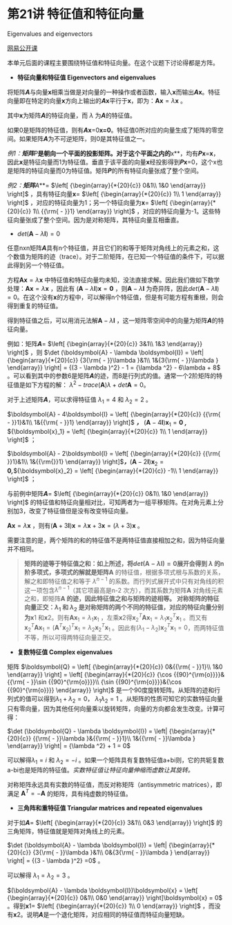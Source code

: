 # 第21讲 特征值和特征向量

Eigenvalues and eigenvectors

[网易公开课](http://open.163.com/newview/movie/free?pid=M6V0BQC4M&mid=M6V2AV2R8)

本单元后面的课程主要围绕特征值和特征向量。在这个议题下讨论得都是方阵。

- **特征向量和特征值 Eigenvectors and eigenvalues**

将矩阵***A***与向量**x**相乘当做是对向量的一种操作或者函数，输入**x**而输出***A*x**。特征向量即在特定的向量**x**方向上输出的***A*x**平行于**x**，即为：$\boldsymbol{A}\boldsymbol{x}=\lambda\boldsymbol{x}$ 。

其中**x**为矩阵***A***的特征向量，而 $\lambda$ 为***A***的特征值。

如果0是矩阵的特征值，则有***A*x**=0**x=0**。特征值0所对应的向量生成了矩阵的零空间。如果矩阵***A***为不可逆矩阵，则0是其特征值之一。

**例1：**矩阵***P***是朝向一个平面的投影矩阵。对于这个平面之内的**x**，均有***P*x**=**x**，因此**x**是特征向量而1为特征值。垂直于该平面的向量**x**经投影得到***P*x**=0，这个x也是矩阵的特征向量而0为特征值。矩阵***P***的所有特征向量张成了整个空间。

**例2：**矩阵***A***= $\left[ {\begin{array}{*{20}{c}} 0&1\\ 1&0 \end{array}} \right]$ ，具有特征向量**x**= $\left[ {\begin{array}{*{20}{c}} 1\\ 1 \end{array}} \right]$ ，对应的特征向量为1；另一个特征向量为**x**= $\left[ {\begin{array}{*{20}{c}} 1\\ {{\rm{ - }}1} \end{array}} \right]$ ，对应的特征向量为-1。这些特征向量张成了整个空间。因为是对称矩阵，其特征向量互相垂直。

- $det(\boldsymbol{A}-\lambda\boldsymbol{I})=0$ 

任意nxn矩阵***A***具有n个特征值，并且它们的和等于矩阵对角线上的元素之和，这个数值为矩阵的迹（trace）。对于二阶矩阵，在已知一个特征值的条件下，可以据此得到另一个特征值。

方程$\boldsymbol{A}\boldsymbol{x}=\lambda\boldsymbol{x}$ 中特征值和特征向量均未知，没法直接求解。因此我们做如下数学处理：$\boldsymbol{A}\boldsymbol{x}=\lambda\boldsymbol{x}$ ，因此有 $(\boldsymbol{A}-\lambda\boldsymbol{I})\boldsymbol{x}=\boldsymbol{0}$ ，则$\boldsymbol{A}-\lambda\boldsymbol{I}$ 为奇异阵，因此$det(\boldsymbol{A}-\lambda\boldsymbol{I})=0$。在这个没有**x**的方程中，可以解得n个特征值，但是有可能方程有重根，则会得到重复的特征值。

得到特征值之后，可以用消元法解$\boldsymbol{A}-\lambda\boldsymbol{I}$ ，这一矩阵零空间中的向量为矩阵***A***的特征向量。

例如：矩阵***A***= $\left[ {\begin{array}{*{20}{c}} 3&1\\ 1&3 \end{array}} \right]$ ，则 $\det (\boldsymbol{A} - \lambda \boldsymbol{I}) = \left| {\begin{array}{*{20}{c}} {3{\rm{ - }}\lambda }&1\\ 1&{3{\rm{ - }}\lambda } \end{array}} \right| = {(3 - \lambda )^2} - 1 = {\lambda ^2} - 6\lambda  + 8$ 。可以看到其中的参数6是矩阵***A***的迹，而8是行列式的值。通常一个2阶矩阵的特征值是如下方程的解： $\lambda^2-trace(\boldsymbol{A})\lambda+det\boldsymbol{A}=0$。

对于上述矩阵***A***，可以求得特征值 $\lambda_1=4$ 和 $\lambda_2=2$ 。

$\boldsymbol{A} - 4\boldsymbol{I}  = \left[ {\begin{array}{*{20}{c}} {{\rm{ - }}1}&1\\ 1&{{\rm{ - }}1} \end{array}} \right]$ ***，*** $(\boldsymbol{A} - 4\boldsymbol{I})\boldsymbol{x}_1=\boldsymbol{0}$ ***,*** ${\boldsymbol{x}_1} = \left[ {\begin{array}{*{20}{c}} 1\\ 1 \end{array}} \right]$ ；

$\boldsymbol{A} - 2\boldsymbol{I}  = \left[ {\begin{array}{*{20}{c}} {{\rm{  }}1}&1\\ 1&{{\rm{}}1} \end{array}} \right]$***，***$(\boldsymbol{A} - 2\boldsymbol{I})\boldsymbol{x}_2=\boldsymbol{0}$***,***${\boldsymbol{x}_2} = \left[ {\begin{array}{*{20}{c}} -1\\ 1 \end{array}} \right]$ ；

与前例中矩阵***A***= $\left[ {\begin{array}{*{20}{c}} 0&1\\ 1&0 \end{array}} \right]$ 的特征值和特征向量相对比，可知两者为一组平移矩阵。在对角元素上分别加3，改变了特征值但是没有改变特征向量。

$\boldsymbol{A}\boldsymbol{x}=\lambda\boldsymbol{x}$ ，则有$(\boldsymbol{A}+3\boldsymbol{I})\boldsymbol{x}=\lambda\boldsymbol{x}+3\boldsymbol{x}=(\lambda+3)\boldsymbol{x}$ 。

需要注意的是，两个矩阵的和的特征值不是两特征值直接相加之和，因为特征向量并不相同。

> **矩阵的迹等于特征值之和：**如上所述，将$det(\boldsymbol{A}-\lambda\boldsymbol{I})=0$展开会得到 $\lambda$ 的n阶多项式，多项式的解就是矩阵**A** 的特征值，根据多项式根与系数的关系，解之和即特征值之和等于 $\lambda^{n-1}$ 的系数。而行列式展开式中只有对角线的积这一项包含$\lambda^{n-1}$（其它项最高是n-2 次方），而其系数为矩阵**A** 对角线元素之和，即矩阵**A **的迹，因此特征值之和与矩阵的迹相等。
> **对称矩阵的特征向量正交：**$\lambda_1$ 和 $\lambda_2$ 是对称矩阵的两个不同的特征值，对应的特征向量分别为**x**1 和**x**2。则有$\boldsymbol{A}\boldsymbol{x}_1=\lambda_1\boldsymbol{x}_1$ ，左乘**x**2得$\boldsymbol{x}_2^T\boldsymbol{A}\boldsymbol{x}_1=\lambda_1\boldsymbol{x}_2^T\boldsymbol{x}_1$ 。而又有 $\boldsymbol{x}_2^T\boldsymbol{A}\boldsymbol{x}_1=(\boldsymbol{A}^T\boldsymbol{x}_2)^T\boldsymbol{x}_1=\lambda_2\boldsymbol{x}_2^T\boldsymbol{x}_1$ 。因此有$(\lambda_1-\lambda_2)\boldsymbol{x}_2^T\boldsymbol{x}_1=0$，而两特征值不等，所以可得两特征向量正交。

- **复数特征值 Complex eigenvalues**

矩阵 $\boldsymbol{Q} = \left[ {\begin{array}{*{20}{c}} 0&{{\rm{ - }}1}\\ 1&0 \end{array}} \right] = \left[ {\begin{array}{*{20}{c}} {\cos {{90}^{\rm{o}}}}&{{\rm{ - }}\sin {{90}^{\rm{o}}}}\\ {\sin {{90}^{\rm{o}}}}&{\cos {{90}^{\rm{o}}}} \end{array}} \right]$ 是一个90度旋转矩阵。从矩阵的迹和行列式的值可以得到$\lambda_1+\lambda_2=0$， $\lambda_1\lambda_2=1$ 。从矩阵的性质可知它的实数特征向量只有零向量，因为其他任何向量乘以旋转矩阵，向量的方向都会发生改变。计算可得：

$\det (\boldsymbol{Q} - \lambda \boldsymbol{I}) = \left| {\begin{array}{*{20}{c}} {{\rm{ - }}\lambda }&{{\rm{ - }}1}\\ 1&{{\rm{ - }}\lambda } \end{array}} \right| = {\lambda ^2} + 1 = 0$ 

可以解得$\lambda_1=i$ 和 $\lambda_2=-i$ 。如果一个矩阵具有复数特征值a+bi则，它的共轭复数a-bi也是矩阵的特征值。*实数特征值让特征向量伸缩而虚数让其旋转。*

对称矩阵永远具有实数的特征值，而反对称矩阵（antisymmetric matrices），即满足 $\boldsymbol{A}^T=-\boldsymbol{A}$ 的矩阵，具有纯虚数的特征值。

- **三角阵和重特征值 Triangular matrices and repeated eigenvalues**

对于如***A***= $\left[ {\begin{array}{*{20}{c}} 3&1\\ 0&3 \end{array}} \right]$ 的三角矩阵，特征值就是矩阵对角线上的元素。

$\det (\boldsymbol{A} - \lambda \boldsymbol{I}) = \left| {\begin{array}{*{20}{c}} {3{\rm{ - }}\lambda }&1\\ 0&{3{\rm{ - }}\lambda } \end{array}} \right| = {(3 - \lambda )^2} =0$ 。

可以解得 $\lambda_1=\lambda_2=3$ 。

$(\boldsymbol{A} - \lambda \boldsymbol{I})\boldsymbol{x} = \left[ {\begin{array}{*{20}{c}} 0&1\\ 0&0 \end{array}} \right]\boldsymbol{x} = 0$ 。得到**x**1= $\left[ {\begin{array}{*{20}{c}} 1\\ 0 \end{array}} \right]$ ，而没有**x**2。说明***A***是一个退化矩阵，对应相同的特征值而特征向量短缺。

